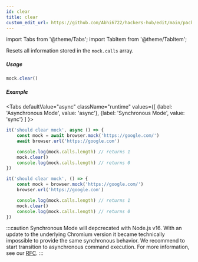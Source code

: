 ```yaml
---
id: clear
title: clear
custom_edit_url: https://github.com/Abhi6722/hackers-hub/edit/main/packages/webdriverio/src/commands/mock/clear.ts
---
```


import Tabs from '@theme/Tabs';
import TabItem from '@theme/TabItem';

Resets all information stored in the `mock.calls` array.

##### Usage

```js
mock.clear()
```

##### Example
<Tabs
defaultValue="async"
className="runtime"
values={[
{label: 'Asynchronous Mode', value: 'async'},
{label: 'Synchronous Mode', value: 'sync'}
]
}>
<TabItem value="async">

```js title="clear.js"
it('should clear mock', async () => {
    const mock = await browser.mock('https://google.com/')
    await browser.url('https://google.com')

    console.log(mock.calls.length) // returns 1
    mock.clear()
    console.log(mock.calls.length) // returns 0
})
```

</TabItem>
<TabItem value="sync">

```js title="clear.js"
it('should clear mock', () => {
    const mock = browser.mock('https://google.com/')
    browser.url('https://google.com')

    console.log(mock.calls.length) // returns 1
    mock.clear()
    console.log(mock.calls.length) // returns 0
})
```

:::caution
Synchronous Mode will depcrecated with Node.js v16. With an update to the
underlying Chromium version it became technically impossible to provide the
same synchronous behavior. We recommend to start transition to asynchronous
command execution. For more information, see our <a href="https://github.com/webdriverio/webdriverio/discussions/6702">RFC</a>.
:::
</TabItem>
</Tabs>


